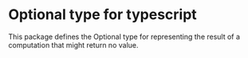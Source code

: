 # Optional type for typescript
This package defines the Optional type for representing the result of a computation that might return no value.
